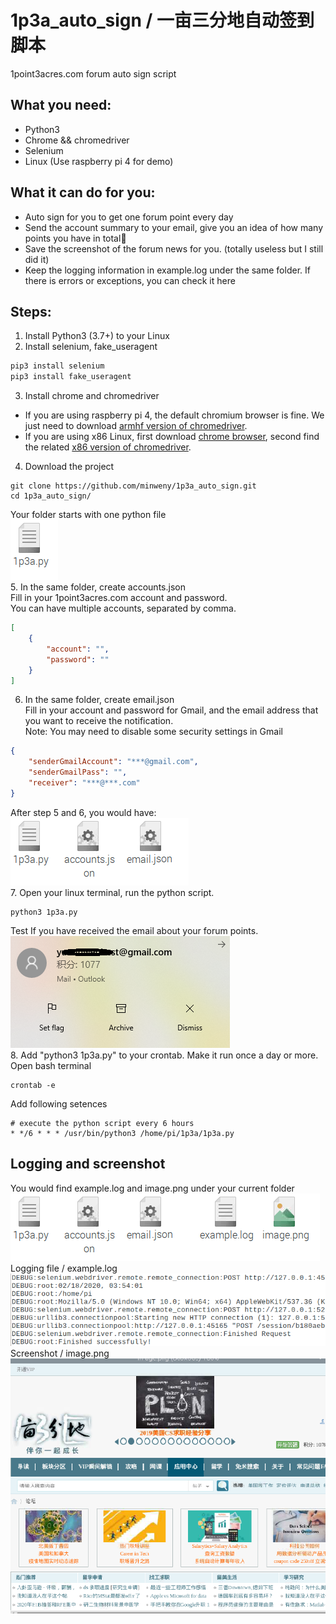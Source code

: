 # 1p3a_auto_sign / 一亩三分地自动签到脚本
1point3acres.com forum auto sign script

## What you need: 
* Python3
* Chrome && chromedriver
* Selenium
* Linux (Use raspberry pi 4 for demo)

## What it can do for you: 
* Auto sign for you to get one forum point every day
* Send the account summary to your email, give you an idea of how many points you have in total:dog:
* Save the screenshot of the forum news for you. (totally useless but I still did it)
* Keep the logging information in example.log under the same folder. If there is errors or exceptions, you can check it here

## Steps:
1. Install Python3 (3.7+) to your Linux
2. Install selenium, fake_useragent
```python
pip3 install selenium
pip3 install fake_useragent
```
3. Install chrome and chromedriver
* If you are using raspberry pi 4, the default chromium browser is fine. We just need to download [armhf version of chromedriver](https://launchpad.net/ubuntu/xenial/armhf/chromium-chromedriver/78.0.3904.108-0ubuntu0.16.04.1).
* If you are using x86 Linux, first download [chrome browser](https://www.google.com/chrome/), second find the related [x86 version of chromedriver](https://chromedriver.chromium.org/downloads).
4. Download the project
```
git clone https://github.com/minweny/1p3a_auto_sign.git
cd 1p3a_auto_sign/
```
Your folder starts with one python file
<br>![start](start.png)<br>
5. In the same folder, create accounts.json
<br>Fill in your 1point3acres.com account and password.
<br>You can have multiple accounts, separated by comma.
```json
[
	{
		"account": "",
		"password": ""
	}
]
```
6. In the same folder, create email.json
<br>Fill in your account and password for Gmail, and the email address that you want to receive the notification.
<br>Note: You may need to disable some security settings in Gmail
```json
{
	"senderGmailAccount": "***@gmail.com",
	"senderGmailPass": "",
	"receiver": "***@***.com"
}
```
After step 5 and 6, you would have:
<br>![account](account.png)<br>
7. Open your linux terminal, run the python script. 
```
python3 1p3a.py
```
Test If you have received the email about your forum points.
<br>![email](email.png)<br>
8. Add "python3 1p3a.py" to your crontab. Make it run once a day or more.
<br>Open bash terminal
```
crontab -e
```
Add following setences
```
# execute the python script every 6 hours
* */6 * * * /usr/bin/python3 /home/pi/1p3a/1p3a.py
```
## Logging and screenshot
You would find example.log and image.png under your current folder
<br>![res](res.png)<br>
Logging file / example.log
<br>![logging](logging.png)<br>
Screenshot / image.png
<br>![screenshot](screenshot.png)<br>
